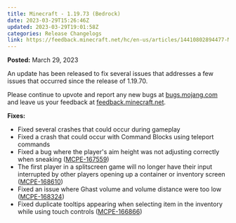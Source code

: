 ```yaml
---
title: Minecraft - 1.19.73 (Bedrock)
date: 2023-03-29T15:26:46Z
updated: 2023-03-29T19:01:58Z
categories: Release Changelogs
link: https://feedback.minecraft.net/hc/en-us/articles/14410802894477-Minecraft-1-19-73-Bedrock-
---
```


**Posted:** March 29, 2023

An update has been released to fix several issues that addresses a few issues that occurred since the release of 1.19.70.

Please continue to upvote and report any new bugs at [bugs.mojang.com](https://bugs.mojang.com/) and leave us your feedback at [feedback.minecraft.net](https://feedback.minecraft.net/).  
  

**Fixes:**

- Fixed several crashes that could occur during gameplay
- Fixed a crash that could occur with Command Blocks using teleport commands
- Fixed a bug where the player's aim height was not adjusting correctly when sneaking ([MCPE-167559](https://bugs.mojang.com/browse/MCPE-167559))
- The first player in a splitscreen game will no longer have their input interrupted by other players opening up a container or inventory screen ([MCPE-168610](https://bugs.mojang.com/browse/MCPE-168610))
- Fixed an issue where Ghast volume and volume distance were too low ([MCPE-168324](https://bugs.mojang.com/browse/MCPE-168324))
- Fixed duplicate tooltips appearing when selecting item in the inventory while using touch controls ([MCPE-166866](https://bugs.mojang.com/browse/MCPE-166866))

